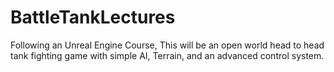 # BattleTankLectures
Following an Unreal Engine Course, This will be an open world head to head tank fighting game with simple AI, Terrain, and an advanced control system.

